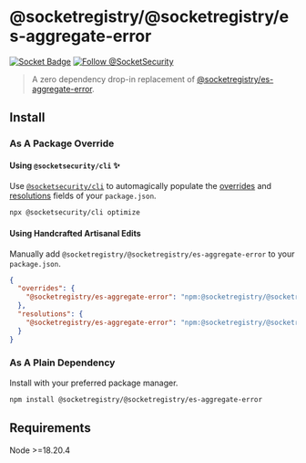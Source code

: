 # @socketregistry/@socketregistry/es-aggregate-error

[![Socket Badge](https://socket.dev/api/badge/npm/package/@socketregistry/@socketregistry/es-aggregate-error)](https://socket.dev/npm/package/@socketregistry/@socketregistry/es-aggregate-error)
[![Follow @SocketSecurity](https://img.shields.io/twitter/follow/SocketSecurity?style=social)](https://twitter.com/SocketSecurity)

> A zero dependency drop-in replacement of
> [@socketregistry/es-aggregate-error](https://www.npmjs.com/package/@socketregistry/es-aggregate-error).

## Install

### As A Package Override

#### Using `@socketsecurity/cli` :sparkles:

Use [`@socketsecurity/cli`](https://www.npmjs.com/package/@socketsecurity/cli)
to automagically populate the
[overrides](https://docs.npmjs.com/cli/v9/configuring-npm/package-json#overrides)
and [resolutions](https://yarnpkg.com/configuration/manifest#resolutions) fields
of your `package.json`.

```sh
npx @socketsecurity/cli optimize
```

#### Using Handcrafted Artisanal Edits

Manually add `@socketregistry/@socketregistry/es-aggregate-error` to your
`package.json`.

```json
{
  "overrides": {
    "@socketregistry/es-aggregate-error": "npm:@socketregistry/@socketregistry/es-aggregate-error@^1"
  },
  "resolutions": {
    "@socketregistry/es-aggregate-error": "npm:@socketregistry/@socketregistry/es-aggregate-error@^1"
  }
}
```

### As A Plain Dependency

Install with your preferred package manager.

```sh
npm install @socketregistry/@socketregistry/es-aggregate-error
```

## Requirements

Node &gt;=18.20.4
